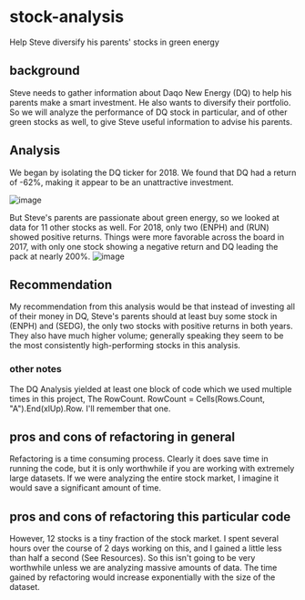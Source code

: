 # stock-analysis
Help Steve diversify his parents' stocks in green energy

## background

Steve needs to gather information about Daqo New Energy (DQ) to help his parents make a smart investment. He also wants to diversify their portfolio. So we will analyze the performance of DQ stock in particular, and of other green stocks as well, to give Steve useful information to advise his parents.

## Analysis

We began by isolating the DQ ticker for 2018. We found that DQ had a return of -62%, making it appear to be an unattractive investment. 

![image](https://user-images.githubusercontent.com/84299125/123584776-2fffd780-d79f-11eb-8b43-debbddf3bf2b.png)

But Steve's parents are passionate about green energy, so we looked at data for 11 other stocks as well. For 2018, only two (ENPH) and (RUN) showed positive returns. Things were more favorable across the board in 2017, with only one stock showing a negative return and DQ leading the pack at nearly 200%. 
![image](https://user-images.githubusercontent.com/84299125/123584856-56257780-d79f-11eb-931e-47a72df6cb67.png)

## Recommendation

My recommendation from this analysis would be that instead of investing all of their money in DQ, Steve's parents should at least buy some stock in (ENPH) and (SEDG), the only two stocks with positive returns in both years. They also have much higher volume; generally speaking they seem to be the most consistently high-performing stocks in this analysis.

### other notes
The DQ Analysis yielded at least one block of code which we used multiple times in this project, The RowCount. RowCount = Cells(Rows.Count, "A").End(xlUp).Row. I'll remember that one.

## pros and cons of refactoring in general

Refactoring is a time consuming process. Clearly it does save time in running the code, but it is only worthwhile if you are working with extremely large datasets. If we were analyzing the entire stock market, I imagine it would save a significant amount of time.

## pros and cons of refactoring this particular code
However, 12 stocks is a tiny fraction of the stock market. I spent several hours over the course of 2 days working on this, and I gained a little less than half a second (See Resources). So this isn't going to be very worthwhile unless we are analyzing massive amounts of data. The time gained by refactoring would increase exponentially with the size of the dataset.
